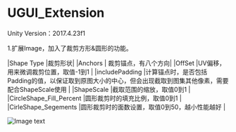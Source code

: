 # UGUI_Extension

Unity Version：2017.4.23f1

1.扩展Image，加入了裁剪方形&圆形的功能。

|Shape Type |裁剪形状|
|Anchors | 裁剪锚点，有八个方向|
|OffSet |UV偏移，用来微调裁剪位置，取值-1到1 |
|includePadding |计算锚点时，是否包括Padding的值，以保证取到原图大小的中心，但会出现截取到图集其他像素，需要配合ShapeScale使用 |
|ShapeScale |截取范围的缩放，取值0到1 |
|CircleShape_Fill_Percent |圆形裁剪时的填充比例，取值0到1 |
|CirleShape_Segements |圆形裁剪时的面数设置，取值0到50，越小性能越好 |

![Image text](img-folder/LImageEditor.png)
